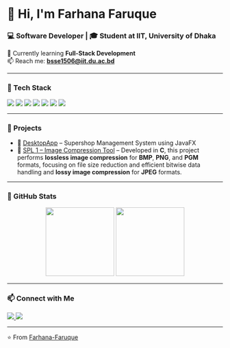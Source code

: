 # 👋 Hi, I'm Farhana Faruque  
### 💻 Software Developer | 🎓 Student at IIT, University of Dhaka  

🌱 Currently learning **Full-Stack Development**   
📫 Reach me: **bsse1506@iit.du.ac.bd**  

---

### 🧠 Tech Stack
<p align="left">
  <img src="https://img.shields.io/badge/C-A8B9CC?style=for-the-badge&logo=c&logoColor=white"/>
  <img src="https://img.shields.io/badge/C++-00599C?style=for-the-badge&logo=c%2B%2B&logoColor=white"/>
  <img src="https://img.shields.io/badge/Python-3776AB?style=for-the-badge&logo=python&logoColor=white"/>
  <img src="https://img.shields.io/badge/Java-ED8B00?style=for-the-badge&logo=openjdk&logoColor=white"/>
  <img src="https://img.shields.io/badge/JavaFX-0078D7?style=for-the-badge&logo=java&logoColor=white"/>
  <img src="https://img.shields.io/badge/MySQL-005C84?style=for-the-badge&logo=mysql&logoColor=white"/>
  <img src="https://img.shields.io/badge/GitHub-100000?style=for-the-badge&logo=github&logoColor=white"/>
  
</p>

---

### 🚀 Projects
- 🧩 [DesktopApp](https://github.com/Farhana-Faruque/DesktopApp) – Supershop Management System using JavaFX 
- 🧠 [SPL 1 – Image Compression Tool](https://github.com/Farhana-Faruque/SPL2-) – Developed in **C**, this project performs **lossless image compression** for **BMP**, **PNG**, and **PGM** formats, focusing on file size reduction and efficient bitwise data handling and **lossy image compression** for **JPEG** formats.



---

### 🧩 GitHub Stats
<p align="center">
  <img src="https://github-readme-stats.vercel.app/api?username=Farhana-Faruque&show_icons=true&theme=radical" height="160"/>
  <img src="https://github-readme-stats.vercel.app/api/top-langs/?username=Farhana-Faruque&layout=compact&theme=radical" height="160"/>
</p>

---

### 📫 Connect with Me
<p align="left">
  <a href="https://www.linkedin.com/in/farhana-faruque" target="_blank">
    <img src="https://img.shields.io/badge/LinkedIn-blue?style=for-the-badge&logo=linkedin&logoColor=white" />
  </a>
  <a href="mailto:bsse1506@iit.du.ac.bd">
    <img src="https://img.shields.io/badge/Email-D14836?style=for-the-badge&logo=gmail&logoColor=white" />
  </a>
</p>

---

⭐️ From [Farhana-Faruque](https://github.com/Farhana-Faruque)
